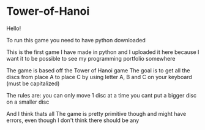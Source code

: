 # Tower-of-Hanoi

Hello!

To run this game you need to have python downloaded

This is the first game I have made in python and I uploaded it here because I want it to be possible to see my programming portfolio somewhere

The game is based off the Tower of Hanoi game
The goal is to get all the discs from place A to place C
by using letter A, B and C on your keyboard (must be capitalized)

The rules are:
  you can only move 1 disc at a time
  you cant put a bigger disc on a smaller disc

And I think thats all
The game is pretty primitive though and might have errors, even though I don't think there should be any
